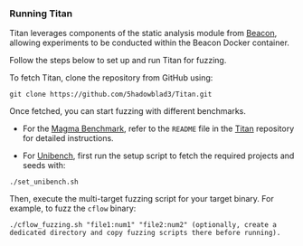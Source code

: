 ### Running Titan
Titan leverages components of the static analysis module from [Beacon](https://github.com/5hadowblad3/Beacon_artifact), allowing experiments to be conducted within the Beacon Docker container.

Follow the steps below to set up and run Titan for fuzzing. 

To fetch Titan, clone the repository from GitHub using: 
```shell
git clone https://github.com/5hadowblad3/Titan.git 
```
Once fetched, you can start fuzzing with different benchmarks. 

- For the [Magma Benchmark](https://github.com/HexHive/magma), refer to the `README` file in the [Titan](https://github.com/5hadowblad3/Titan) repository for detailed instructions. 

- For [Unibench](https://github.com/unifuzz/unibench), first run the setup script to fetch the required projects and seeds with: 
```shell
./set_unibench.sh 
``` 

Then, execute the multi-target fuzzing script for your target binary. For example, to fuzz the `cflow` binary:
```
./cflow_fuzzing.sh "file1:num1" "file2:num2" (optionally, create a dedicated directory and copy fuzzing scripts there before running). 
```
